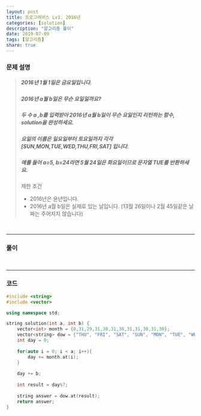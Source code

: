 ```yaml
---
layout: post
title: 프로그래머스 Lv1. 2016년
categories: [solution]
description: "알고리즘 풀이"
date: 2019-07-09
tags: [알고리즘]
share: true
---
```


### 문제 설명
> ##### 2016년 1월 1일은 금요일입니다.   
> ##### 2016년 a월 b일은 무슨 요일일까요? 
> ##### 두 수 a ,b를 입력받아 2016년 a월 b일이 무슨 요일인지 리턴하는 함수, solution을 완성하세요. 
> ##### 요일의 이름은 일요일부터 토요일까지 각각 [SUN,MON,TUE,WED,THU,FRI,SAT] 입니다.     ##### 
> ##### 예를 들어 a=5, b=24라면 5월 24일은 화요일이므로 문자열 TUE를 반환하세요.
> 
> 제한 조건
> * 2016년은 윤년입니다.
> * 2016년 a월 b일은 실제로 있는 날입니다. (13월 26일이나 2월 45일같은 날짜는 주어지지 않습니다)

<br>

- - -

### 풀이

<br>

- - -

### 코드
```cpp
#include <string>
#include <vector>

using namespace std;

string solution(int a, int b) {
    vector<int> month = {0,31,29,31,30,31,30,31,31,30,31,30};
    vector<string> dow = {"THU", "FRI", "SAT", "SUN", "MON", "TUE", "WED"};
    int day = 0;
    
    for(auto i = 0; i < a; i++){
        day += month.at(i);
    }
    
    day += b;
    
    int result = day%7;
    
    string answer = dow.at(result);
    return answer;
}
```

